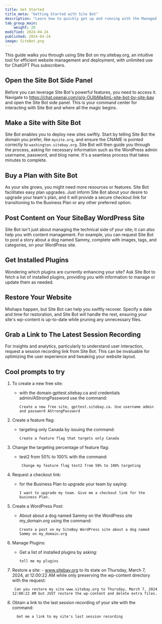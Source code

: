 ```yaml
---
title: Get Started
title_meta: "Getting Started with Site Bot"
description: "Learn how to quickly get up and running with the Managed Site Bot service."
tab_group_main:
    weight: 20
modified: 2024-04-24
published: 2024-04-24
image: SiteBot.png
---
```

This guide walks you through using Site Bot on my.sitebay.org, an intuitive tool for efficient website management and deployment, with unlimited use for ChatGPT Plus subscribers.

## Open the Site Bot Side Panel
Before you can leverage Site Bot's powerful features, you need to access it. Navigate to https://chat.openai.com/g/g-OUIbMa4mL-site-bot-by-site-bay and open the Site Bot side panel. This is your command center for interacting with Site Bot and where all the magic begins.

## Make a Site with Site Bot
Site Bot enables you to deploy new sites swiftly. Start by telling Site Bot the domain you prefer, like `mysite.org`, and ensure the CNAME is pointed correctly to `washington.sitebay.org`. Site Bot will then guide you through the process, asking for necessary information such as the WordPress admin username, password, and blog name. It's a seamless process that takes minutes to complete.

## Buy a Plan with Site Bot
As your site grows, you might need more resources or features. Site Bot facilitates easy plan upgrades. Just inform Site Bot about your desire to upgrade your team's plan, and it will provide a secure checkout link for transitioning to the Business Plan or any other preferred option.

## Post Content on Your SiteBay WordPress Site
Site Bot isn't just about managing the technical side of your site; it can also help you with content management. For example, you can request Site Bot to post a story about a dog named Sammy, complete with images, tags, and categories, on your WordPress site.

## Get Installed Plugins
Wondering which plugins are currently enhancing your site? Ask Site Bot to fetch a list of installed plugins, providing you with information to manage or update them as needed.

## Restore Your Website
Mishaps happen, but Site Bot can help you swiftly recover. Specify a date and time for restoration, and Site Bot will handle the rest, ensuring your site's wp-content is up-to-date while pruning any unnecessary files.

## Grab a Link to The Latest Session Recording
For insights and analytics, particularly to understand user interaction, request a session recording link from Site Bot. This can be invaluable for optimizing the user experience and tweaking your website layout.

## Cool prompts to try

1.    To create a new free site:
        - with the domain gpttest.sitebay.ca and credentials admin/AStrongPassword use the command:

              Create a new free site, gpttest.sitebay.ca. Use username admin and password AStrongPassword

1.    Create a feature flag:
        - targeting only Canada by issuing the command:

              Create a feature flag that targets only Canada

1.    Change the targeting percentage of feature flag:
        - test2 from 50% to 100% with the command:

               Change my feature flag test2 from 50% to 100% targeting

1.    Request a checkout link:
        - for the Business Plan to upgrade your team by saying:

              I want to upgrade my team. Give me a checkout link for the business Plan.

1.    Create a WordPress Post:
        - About about a dog named Sammy on the WordPress site my_domain.org using the command:  
        
              Create a post on my SiteBay WordPress site about a dog named Sammy on my_domain.org

1.    Manage Plugins:
        - Get a list of installed plugins by asking: 
        
              tell me my plugins

1.    Restore a site:
    - www.sitebay.org to its state on Thursday, March 7, 2024, at 12:00:22 AM while only preserving the wp-content directory with the request: 

           Can you restore my site www.sitebay.org to Thursday, March 7, 2024 12:00:22 AM but JUST restore the wp-content and delete extra files.

1.    Obtain a link to the last session recording of your site with the command: 

            Get me a link to my site's last session recording